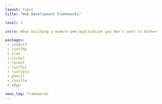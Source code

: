 ```yaml
---
layout: topic
title: "Web Development Frameworks"

level: 3

intro: When building a modern web-application you don't want to bother on how to parse the http-header or where the route is supposed to be dispatched to. Frameworks offer exactly those features and make it quick'n'easy to build your specific app on the web-stack.

packages:
 - conduit
 - rustfbp
 - iron
 - nickel
 - rocket
 - rustful
 - rustless
 - pencil
 - rouille
 - edge

news_tag: frameworks
---
```

